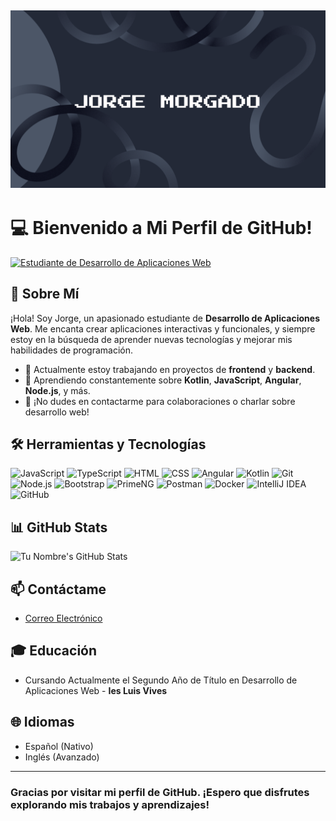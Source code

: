 ## ![banner](banner.png)

# 💻 Bienvenido a Mi Perfil de GitHub!

[![Estudiante de Desarrollo de Aplicaciones Web](https://img.shields.io/badge/Estudiante-Desarrollo%20de%20Aplicaciones%20Web-blue)]()

## 🌟 Sobre Mí

¡Hola! Soy Jorge, un apasionado estudiante de **Desarrollo de Aplicaciones Web**. Me encanta crear aplicaciones interactivas y funcionales, y siempre estoy en la búsqueda de aprender nuevas tecnologías y mejorar mis habilidades de programación.

- 🔭 Actualmente estoy trabajando en proyectos de **frontend** y **backend**.
- 🌱 Aprendiendo constantemente sobre **Kotlin**, **JavaScript**, **Angular**, **Node.js**, y más.
- 💬 ¡No dudes en contactarme para colaboraciones o charlar sobre desarrollo web!

## 🛠️ Herramientas y Tecnologías

![JavaScript](https://img.shields.io/badge/JavaScript-F7DF1E?style=for-the-badge&logo=javascript&logoColor=black) ![TypeScript](https://img.shields.io/badge/TypeScript-3178C6?style=for-the-badge&logo=typescript&logoColor=white) ![HTML](https://img.shields.io/badge/HTML5-E34F26?style=for-the-badge&logo=html5&logoColor=white) ![CSS](https://img.shields.io/badge/CSS3-1572B6?style=for-the-badge&logo=css3&logoColor=white) ![Angular](https://img.shields.io/badge/Angular-DD0031?style=for-the-badge&logo=angular&logoColor=white) ![Kotlin](https://img.shields.io/badge/Kotlin-0095D5?style=for-the-badge&logo=kotlin&logoColor=white) ![Git](https://img.shields.io/badge/Git-F05032?style=for-the-badge&logo=git&logoColor=white) ![Node.js](https://img.shields.io/badge/Node.js-339933?style=for-the-badge&logo=node.js&logoColor=white) ![Bootstrap](https://img.shields.io/badge/Bootstrap-7952B3?style=for-the-badge&logo=bootstrap&logoColor=white) ![PrimeNG](https://img.shields.io/badge/PrimeNG-0C8194?style=for-the-badge&logo=primeng&logoColor=white) ![Postman](https://img.shields.io/badge/Postman-FF6C37?style=for-the-badge&logo=postman&logoColor=white) ![Docker](https://img.shields.io/badge/Docker-2496ED?style=for-the-badge&logo=docker&logoColor=white) ![IntelliJ IDEA](https://img.shields.io/badge/IntelliJ%20IDEA-000000?style=for-the-badge&logo=intellij-idea&logoColor=white) ![GitHub](https://img.shields.io/badge/GitHub-181717?style=for-the-badge&logo=github&logoColor=white)

## 📊 GitHub Stats

![Tu Nombre's GitHub Stats](https://github-readme-stats.vercel.app/api?username=JorgeMrj&show_icons=true&theme=radical)

## 📫 Contáctame

- [Correo Electrónico](mailto:roadtoello2@gmail.com)

## 🎓 Educación

- Cursando Actualmente el Segundo Año de  Título en Desarrollo de Aplicaciones Web  - **Ies Luis Vives** 
## 🌐 Idiomas

- Español (Nativo)
- Inglés (Avanzado)

---

### Gracias por visitar mi perfil de GitHub. ¡Espero que disfrutes explorando mis trabajos y aprendizajes!
